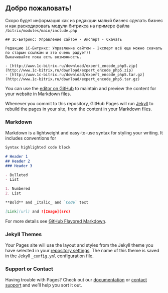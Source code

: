 ## Добро пожаловать!


Скоро будет информация как из редакции малый бизнес сделать бизнес и как раскодировать модули битрикса на примере файла ```/bitrix/modules/main/include.php```


```
## 1С-Битрикс: Управление сайтом - Эксперт - Скачать

Редакцию 1С-Битрикс: Управление сайтом - Эксперт всё еще можно скачать по старым ссылкам и это очень радует))
Выкачивайте пока есть возможность.

- [http://www.1c-bitrix.ru/download/expert_encode_php5.zip](http://www.1c-bitrix.ru/download/expert_encode_php5.zip)
- [http://www.1c-bitrix.ru/download/expert_encode_php5.tar.gz](http://www.1c-bitrix.ru/download/expert_encode_php5.tar.gz)
 ```
  

You can use the [editor on GitHub](https://github.com/BravOFF/bravoff.github.io/edit/master/README.md) to maintain and preview the content for your website in Markdown files.

Whenever you commit to this repository, GitHub Pages will run [Jekyll](https://jekyllrb.com/) to rebuild the pages in your site, from the content in your Markdown files.

### Markdown

Markdown is a lightweight and easy-to-use syntax for styling your writing. It includes conventions for

```markdown
Syntax highlighted code block

# Header 1
## Header 2
### Header 3

- Bulleted
- List

1. Numbered
2. List

**Bold** and _Italic_ and `Code` text

[Link](url) and ![Image](src)
```

For more details see [GitHub Flavored Markdown](https://guides.github.com/features/mastering-markdown/).

### Jekyll Themes

Your Pages site will use the layout and styles from the Jekyll theme you have selected in your [repository settings](https://github.com/BravOFF/bravoff.github.io/settings). The name of this theme is saved in the Jekyll `_config.yml` configuration file.

### Support or Contact

Having trouble with Pages? Check out our [documentation](https://help.github.com/categories/github-pages-basics/) or [contact support](https://github.com/contact) and we’ll help you sort it out.
